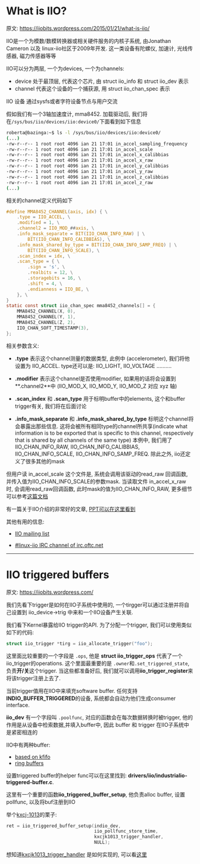 # What is IIO?

原文: https://iiobits.wordpress.com/2015/01/21/what-is-iio/

IIO是一个为模数/数模转换器或相关硬件服务的内核子系统, 由Jonathan Cameron 以及 linux-iio社区于2009年开发. 这一类设备有陀螺仪, 加速计, 光线传感器, 磁力传感器等等



IIO可以分为两层, 一个为devices, 一个为channels:

* device 处于最顶层, 代表这个芯片, 由 struct iio_info 和 struct iio_dev 表示
* channel 代表这个设备的一个捕获源, 用 struct iio_chan_spec 表示

IIO 设备 通过sysfs或者字符设备节点与用户交流

假如我们有一个3轴加速度计, mma8452. 加载驱动后, 我们将在` /sys/bus/iio/devices/iio:device0/ `下面看到如下信息

```bash
roberta@bazinga:~$ ls -l /sys/bus/iio/devices/iio:device0/
(...)
-rw-r--r-- 1 root root 4096 ian 21 17:01 in_accel_sampling_frequency
-rw-r--r-- 1 root root 4096 ian 21 17:01 in_accel_scale
-rw-r--r-- 1 root root 4096 ian 21 17:01 in_accel_x_calibbias
-rw-r--r-- 1 root root 4096 ian 21 17:01 in_accel_x_raw
-rw-r--r-- 1 root root 4096 ian 21 17:01 in_accel_y_calibbias
-rw-r--r-- 1 root root 4096 ian 21 17:01 in_accel_y_raw
-rw-r--r-- 1 root root 4096 ian 21 17:01 in_accel_z_calibbias
-rw-r--r-- 1 root root 4096 ian 21 17:01 in_accel_z_raw
(...) 
```

相关的channel定义代码如下

```c
#define MMA8452_CHANNEL(axis, idx) { \
    .type = IIO_ACCEL, \
    .modified = 1, \
    .channel2 = IIO_MOD_##axis, \
    .info_mask_separate = BIT(IIO_CHAN_INFO_RAW) | \
        BIT(IIO_CHAN_INFO_CALIBBIAS), \
    .info_mask_shared_by_type = BIT(IIO_CHAN_INFO_SAMP_FREQ) | \
        BIT(IIO_CHAN_INFO_SCALE), \
    .scan_index = idx, \
    .scan_type = { \
        .sign = 's', \
        .realbits = 12, \
        .storagebits = 16, \
        .shift = 4, \
        .endianness = IIO_BE, \
    }, \
}
static const struct iio_chan_spec mma8452_channels[] = {
    MMA8452_CHANNEL(X, 0),
    MMA8452_CHANNEL(Y, 1),
    MMA8452_CHANNEL(Z, 2),
    IIO_CHAN_SOFT_TIMESTAMP(3),
};
```

相关参数含义:

- **.type** 表示这个channel测量的数据类型, 此例中 (accelerometer), 我们将他设置为 IIO_ACCEL. type还可以是: IIO_LIGHT, IIO_VOLTAGE ..........

- **.modifier** 表示这个channel是否使用modifier, 如果用的话将会设置到**.channel2**中 (IIO_MOD_X, IIO_MOD_Y, IIO_MOD_Z 对应 xyz 轴)

- **.scan_index** 和 **.scan_type** 用于标明buffer中的elements, 这个和buffer trigger有关, 我们将在后面讨论

- **.info_mask_separate** 和 **.info_mask_shared_by_type** 标明这个channel将会暴露出那些信息. 这将会被所有相同type的channel所共享(indicate what information is to be exported that is specific to this channel, respectively that is shared by all channels of the same type) 本例中, 我们用了 IIO_CHAN_INFO_RAW, IIO_CHAN_INFO_CALIBBIAS, IIO_CHAN_INFO_SCALE, IIO_CHAN_INFO_SAMP_FREQ. 除此之外, iio还定义了很多其他的mask

但用户读 in_accel_scale 这个文件是, 系统会调用该驱动的read_raw 回调函数, 并传入值为IIO_CHAN_INFO_SCALE的参数mask. 当读取文件 in_accel_x_raw 时, 会调用read_raw回调函数, 此时mask的值为IIO_CHAN_INFO_RAW, 更多细节可以参考[这篇文档](https://git.kernel.org/pub/scm/linux/kernel/git/gregkh/staging.git/tree/Documentation/ABI/testing/sysfs-bus-iio)

有一篇关于IIO介绍的非常好的文章, [PPT可以在这里看到](https://archive.fosdem.org/2012/schedule/event/693/127_iio-a-new-subsystem.pdf)

其他有用的信息:

* [IIO mailing list](http://vger.kernel.org/vger-lists.html#linux-iio)

- [#linux-iio IRC channel of irc.oftc.net](http://webchat.oftc.net/?nick=&channels=%23linux-iio&uio=d4)



---------

# IIO triggered buffers

原文: https://iiobits.wordpress.com/

我们先看下trigger是如何在IIO子系统中使用的, 一个tirgger可以通过注册并将自己设置到 iio_device->trig 中来和一个IIO设备产生关联. 

我们看下Kernel暴露给IIO trigger的API. 为了分配一个trigger, 我们可以使用类似如下的代码:

```c
struct iio_trigger *tirg = iio_allocate_trigger("foo");
```

这里面比较重要的一个字段是 `.ops`, 他是 **struct iio_trigger_ops** 代表了一个iio_trigger的operations. 这个里面最重要的是 `.owner`和`.set_triggered_state`, 负责**开/关**这个trigger. 当这些都准备好后, 我们就可以调用**iio_trigger_register**来将该trigger注册上去了.

当前trigger值用在IIO中来填充software buffer. 任何支持**INDIO_BUFFER_TRIGGERED**的设备, 系统都会自动为他们生成consumer interface.

**iio_dev** 有一个字段叫 `.poolfunc`, 对应的函数会在每次数据转换时被trigger, 他的作用是从设备中检索数据,并填入buffer中, 因此 buffer 和 trigger 在IIO子系统中是紧密相连的


IIO中有两种buffer:

- [based on kfifo](http://lxr.free-electrons.com/source/drivers/iio/kfifo_buf.c#L12)
- [ring buffers](http://lxr.free-electrons.com/source/drivers/staging/iio/ring_generic.h?v=2.6.34#L113)

设置triggered buffer的helper func可以在这里找到: **drivers/iio/industrialio-triggered-buffer.c**. 

这里有一个重要的函数**iio_triggered_buffer_setup**, 他负责alloc buffer, 设置pollfunc, 以及将buf注册到IIO



举个[kxcj-1013](http://lxr.free-electrons.com/source/drivers/iio/accel/kxcjk-1013.c)的栗子:

```c
ret = iio_triggered_buffer_setup(indio_dev,
                                 iio_pollfunc_store_time,
                                 kxcjk1013_trigger_handler,
                                 NULL);
```

想知道[kxcjk1013_trigger_handler](http://lxr.free-electrons.com/source/drivers/iio/accel/kxcjk-1013.c#L943) 是如何实现的, 可以看[这里](http://lxr.free-electrons.com/source/drivers/iio/accel/kxcjk-1013.c#L943)



